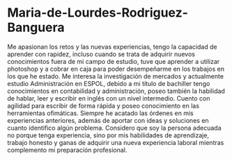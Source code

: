 # Maria-de-Lourdes-Rodriguez-Banguera
Me apasionan los retos y las nuevas experiencias, tengo la capacidad de aprender con rapidez, incluso cuando se trata de adquirir nuevos conocimientos fuera de mi campo de estudio, tuve que aprender a utilizar photoshop y a cobrar en caja para poder desempeñarme en los trabajos en los que he estado. Me interesa la investigación de mercados y actualmente estudio Administración en ESPOL, debido a mi título de bachiller tengo conocimientos en contabilidad y administración, poseo también la habilidad de hablar, leer y escribir en inglés con un nivel intermedio. Cuento con agilidad para escribir de forma rápida y poseo conocimiento en las herramientas ofimáticas. Siempre he acatado las órdenes en mis experiencias anteriores, además de aportar con ideas y soluciones en cuanto identifico algún problema. Considero que soy la persona adecuada no porque tenga experiencia, sino por mis habilidades de aprendizaje, trabajo honesto y ganas de adquirir una nueva experiencia laboral mientras complemento mi preparación profesional.
